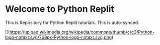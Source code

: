 # Welcome to Python Replit

This is Repository for Python Replit tutorials. This is auto-synced.

![(https://upload.wikimedia.org/wikipedia/commons/thumb/c/c3/Python-logo-notext.svg/768px-Python-logo-notext.svg.png)

